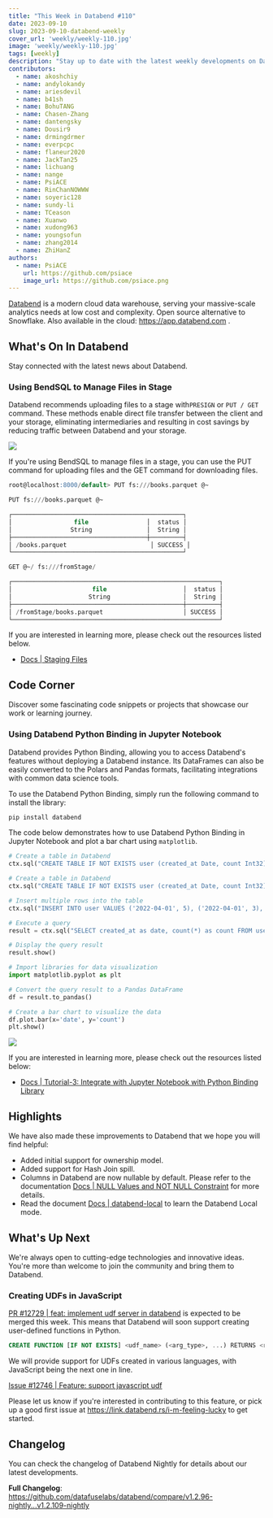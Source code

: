 ```yaml
---
title: "This Week in Databend #110"
date: 2023-09-10
slug: 2023-09-10-databend-weekly
cover_url: 'weekly/weekly-110.jpg'
image: 'weekly/weekly-110.jpg'
tags: [weekly]
description: "Stay up to date with the latest weekly developments on Databend!"
contributors:
  - name: akoshchiy
  - name: andylokandy
  - name: ariesdevil
  - name: b41sh
  - name: BohuTANG
  - name: Chasen-Zhang
  - name: dantengsky
  - name: Dousir9
  - name: drmingdrmer
  - name: everpcpc
  - name: flaneur2020
  - name: JackTan25
  - name: lichuang
  - name: nange
  - name: PsiACE
  - name: RinChanNOWWW
  - name: soyeric128
  - name: sundy-li
  - name: TCeason
  - name: Xuanwo
  - name: xudong963
  - name: youngsofun
  - name: zhang2014
  - name: ZhiHanZ
authors:
  - name: PsiACE
    url: https://github.com/psiace
    image_url: https://github.com/psiace.png
---
```


[Databend](https://github.com/datafuselabs/databend) is a modern cloud data warehouse, serving your massive-scale analytics needs at low cost and complexity. Open source alternative to Snowflake. Also available in the cloud: <https://app.databend.com> .

## What's On In Databend

Stay connected with the latest news about Databend.

### Using BendSQL to Manage Files in Stage

Databend recommends uploading files to a stage with`PRESIGN` or `PUT / GET` command. These methods enable direct file transfer between the client and your storage, eliminating intermediaries and resulting in cost savings by reducing traffic between Databend and your storage.

![](https://databend.rs/assets/images/staging-file-ff259b7f65e99faec0ca69fcdf732512.png)

If you're using BendSQL to manage files in a stage, you can use the PUT command for uploading files and the GET command for downloading files.

```SQL
root@localhost:8000/default> PUT fs:///books.parquet @~

PUT fs:///books.parquet @~

┌───────────────────────────────────────────────┐
│                 file                │  status │
│                String               │  String │
├─────────────────────────────────────┼─────────┤
│ /books.parquet                       │ SUCCESS │
└───────────────────────────────────────────────┘

GET @~/ fs:///fromStage/

┌─────────────────────────────────────────────────────────┐
│                      file                     │  status │
│                     String                    │  String │
├───────────────────────────────────────────────┼─────────┤
│ /fromStage/books.parquet                      │ SUCCESS │
└─────────────────────────────────────────────────────────┘
```

If you are interested in learning more, please check out the resources listed below.

- [Docs | Staging Files](https://databend.rs/doc/load-data/stage/stage-files)

## Code Corner

Discover some fascinating code snippets or projects that showcase our work or learning journey.

### Using Databend Python Binding in Jupyter Notebook

Databend provides Python Binding, allowing you to access Databend's features without deploying a Databend instance. Its DataFrames can also be easily converted to the Polars and Pandas formats, facilitating integrations with common data science tools.

To use the Databend Python Binding, simply run the following command to install the library:

```bash
pip install databend
```

The code below demonstrates how to use Databend Python Binding in Jupyter Notebook and plot a bar chart using `matplotlib`.

```python
# Create a table in Databend
ctx.sql("CREATE TABLE IF NOT EXISTS user (created_at Date, count Int32)")

# Create a table in Databend
ctx.sql("CREATE TABLE IF NOT EXISTS user (created_at Date, count Int32)")

# Insert multiple rows into the table
ctx.sql("INSERT INTO user VALUES ('2022-04-01', 5), ('2022-04-01', 3), ('2022-04-03', 4), ('2022-04-03', 1), ('2022-04-04', 10)")

# Execute a query
result = ctx.sql("SELECT created_at as date, count(*) as count FROM user GROUP BY created_at")

# Display the query result
result.show()

# Import libraries for data visualization
import matplotlib.pyplot as plt

# Convert the query result to a Pandas DataFrame
df = result.to_pandas()

# Create a bar chart to visualize the data
df.plot.bar(x='date', y='count')
plt.show()
```

![](https://databend.rs/assets/images/localhost_8888_notebooks_Untitled.ipynb-3992998c3577fa62ff83a36bcee494f8.png)

If you are interested in learning more, please check out the resources listed below:

- [Docs | Tutorial-3: Integrate with Jupyter Notebook with Python Binding Library](https://databend.rs/doc/visualize/jupyter#tutorial-3-integrate-with-jupyter-notebook-with-python-binding-library)

## Highlights

We have also made these improvements to Databend that we hope you will find helpful:

- Added initial support for ownership model.
- Added support for Hash Join spill.
- Columns in Databend are now nullable by default. Please refer to the documentation [Docs | NULL Values and NOT NULL Constraint](https://databend.rs/doc/sql-reference/data-types/#null-values-and-not-null-constraint) for more details.
- Read the document [Docs | databend-local](https://databend.rs/doc/sql-clients/databend-local) to learn the Databend Local mode.

## What's Up Next

We're always open to cutting-edge technologies and innovative ideas. You're more than welcome to join the community and bring them to Databend.

### Creating UDFs in JavaScript

[PR #12729 | feat: implement udf server in databend](https://github.com/datafuselabs/databend/pull/12729) is expected to be merged this week. This means that Databend will soon support creating user-defined functions in Python.

```SQL
CREATE FUNCTION [IF NOT EXISTS] <udf_name> (<arg_type>, ...) RETURNS <return_type> LANGUAGE <language> HANDLER=<handler> ADDRESS=<udf_server_address>
```

We will provide support for UDFs created in various languages, with JavaScript being the next one in line.

[Issue #12746 | Feature: support javascript udf ](https://github.com/datafuselabs/databend/issues/12746)

Please let us know if you're interested in contributing to this feature, or pick up a good first issue at <https://link.databend.rs/i-m-feeling-lucky> to get started.

## Changelog

You can check the changelog of Databend Nightly for details about our latest developments.

**Full Changelog**: <https://github.com/datafuselabs/databend/compare/v1.2.96-nightly...v1.2.109-nightly>
